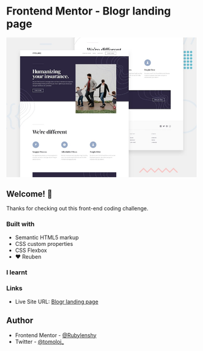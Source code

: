 # Frontend Mentor - Blogr landing page

![Design preview for the Blogr landing page coding challenge](assets/design/desktop-preview.jpg)

## Welcome! 👋

Thanks for checking out this front-end coding challenge.

### Built with

- Semantic HTML5 markup
- CSS custom properties
- CSS Flexbox
- ❤️ Reuben

### I learnt

### Links

- Live Site URL: [Blogr landing page](https://rubylenshy.github.io/blogr-landing-page/)

## Author

- Frontend Mentor - [@Rubylenshy](https://www.frontendmentor.io/profile/Rubylenshy)
- Twitter - [@tomoloj_](https://www.twitter.com/tomoloj_)

